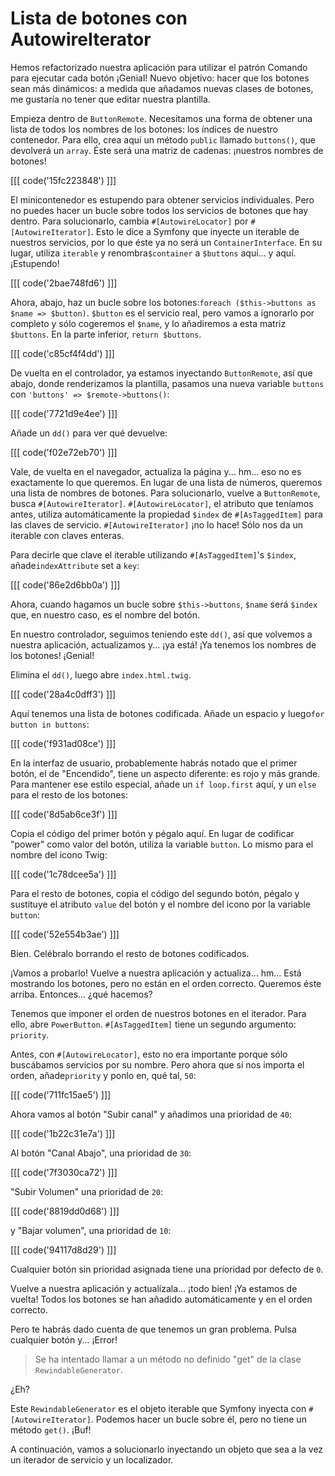 # Lista de botones con AutowireIterator

Hemos refactorizado nuestra aplicación para utilizar el patrón Comando para ejecutar cada botón ¡Genial! Nuevo objetivo: hacer que los botones sean más dinámicos: a medida que añadamos nuevas clases de botones, me gustaría no tener que editar nuestra plantilla.

Empieza dentro de `ButtonRemote`. Necesitamos una forma de obtener una lista de todos los nombres de los botones: los índices de nuestro contenedor. Para ello, crea aquí un método `public` llamado `buttons()`, que devolverá un `array`. Éste será una matriz de cadenas: ¡nuestros nombres de botones!

[[[ code('15fc223848') ]]]

El minicontenedor es estupendo para obtener servicios individuales. Pero no puedes hacer un bucle sobre todos los servicios de botones que hay dentro. Para solucionarlo, cambia `#[AutowireLocator]` por `#[AutowireIterator]`. Esto le dice a Symfony que inyecte un iterable de nuestros servicios, por lo que éste ya no será un `ContainerInterface`. En su lugar, utiliza `iterable` y renombra`$container` a `$buttons` aquí... y aquí. ¡Estupendo!

[[[ code('2bae748fd6') ]]]

Ahora, abajo, haz un bucle sobre los botones:`foreach ($this->buttons as $name => $button)`. `$button` es el servicio real, pero vamos a ignorarlo por completo y sólo cogeremos el `$name`, y lo añadiremos a esta matriz `$buttons`. En la parte inferior, `return $buttons`.

[[[ code('c85cf4f4dd') ]]]

De vuelta en el controlador, ya estamos inyectando `ButtonRemote`, así que abajo, donde renderizamos la plantilla, pasamos una nueva variable `buttons` con `'buttons' => $remote->buttons()`:

[[[ code('7721d9e4ee') ]]]

Añade un `dd()` para ver qué devuelve:

[[[ code('f02e72eb70') ]]]

Vale, de vuelta en el navegador, actualiza la página y... hm... eso no es exactamente lo que queremos. En lugar de una lista de números, queremos una lista de nombres de botones. Para solucionarlo, vuelve a `ButtonRemote`, busca `#[AutowireIterator]`. `#[AutowireLocator]`, el atributo que teníamos antes, utiliza automáticamente la propiedad `$index` de `#[AsTaggedItem]` para las claves de servicio. `#[AutowireIterator]` ¡no lo hace! Sólo nos da un iterable con claves enteras.

Para decirle que clave el iterable utilizando `#[AsTaggedItem]`'s `$index`, añade`indexAttribute` set a `key`:

[[[ code('86e2d6bb0a') ]]]

Ahora, cuando hagamos un bucle sobre `$this->buttons`, `$name` será `$index` que, en nuestro caso, es el nombre del botón.

En nuestro controlador, seguimos teniendo este `dd()`, así que volvemos a nuestra aplicación, actualizamos y... ¡ya está! ¡Ya tenemos los nombres de los botones! ¡Genial!

Elimina el `dd()`, luego abre `index.html.twig`.

[[[ code('28a4c0dff3') ]]]

Aquí tenemos una lista de botones codificada. Añade un espacio y luego`for button in buttons`:

[[[ code('f931ad08ce') ]]]

En la interfaz de usuario, probablemente habrás notado que el primer botón, el de "Encendido", tiene un aspecto diferente: es rojo y más grande. Para mantener ese estilo especial, añade un `if loop.first` aquí, y un `else` para el resto de los botones:

[[[ code('8d5ab6ce3f') ]]]

Copia el código del primer botón y pégalo aquí. En lugar de codificar "power" como valor del botón, utiliza la variable `button`. Lo mismo para el nombre del icono Twig:

[[[ code('1c78dcee5a') ]]]

Para el resto de botones, copia el código del segundo botón, pégalo y sustituye el atributo `value` del botón y el nombre del icono por la variable `button`:

[[[ code('52e554b3ae') ]]]

Bien. Celébralo borrando el resto de botones codificados.

¡Vamos a probarlo! Vuelve a nuestra aplicación y actualiza... hm... Está mostrando los botones, pero no están en el orden correcto. Queremos éste arriba. Entonces... ¿qué hacemos?

Tenemos que imponer el orden de nuestros botones en el iterador. Para ello, abre `PowerButton`. `#[AsTaggedItem]` tiene un segundo argumento: `priority`.

Antes, con `#[AutowireLocator]`, esto no era importante porque sólo buscábamos servicios por su nombre. Pero ahora que sí nos importa el orden, añade`priority` y ponlo en, qué tal, `50`:

[[[ code('711fc15ae5') ]]]

Ahora vamos al botón "Subir canal" y añadimos una prioridad de `40`: 

[[[ code('1b22c31e7a') ]]]

Al botón "Canal Abajo", una prioridad de `30`:

[[[ code('7f3030ca72') ]]]

"Subir Volumen" una prioridad de `20`:

[[[ code('8819dd0d68') ]]]

y "Bajar volumen", una prioridad de `10`:

[[[ code('94117d8d29') ]]]

Cualquier botón sin prioridad asignada tiene una prioridad por defecto de `0`.

Vuelve a nuestra aplicación y actualízala... ¡todo bien! ¡Ya estamos de vuelta! Todos los botones se han añadido automáticamente y en el orden correcto.

Pero te habrás dado cuenta de que tenemos un gran problema. Pulsa cualquier botón y... ¡Error!

> Se ha intentado llamar a un método no definido "get" de la clase
> `RewindableGenerator`.

¿Eh?

Este `RewindableGenerator` es el objeto iterable que Symfony inyecta con `#[AutowireIterator]`. Podemos hacer un bucle sobre él, pero no tiene un método `get()`. ¡Buf!

A continuación, vamos a solucionarlo inyectando un objeto que sea a la vez un iterador de servicio y un localizador.
